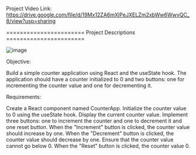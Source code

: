 Project Video Link: https://drive.google.com/file/d/19Mx12ZA6mXlPeJXELZm2xbWw6WwvQC_8/view?usp=sharing

======================= Project Descriptions =======================

![image](https://github.com/jay-228/React-Counter-/assets/122542095/9cd7f57c-ea28-4044-b38c-94cc66b3a2df)


Objective:

Build a simple counter application using React and the useState hook. The application should have a counter initialized to 0 and two buttons: one for incrementing the counter value and one for decrementing it.

Requirements:

Create a React component named CounterApp.
Initialize the counter value to 0 using the useState hook.
Display the current counter value.
Implement three buttons: one to increment the counter and one to decrement it and one reset button.
When the "Increment" button is clicked, the counter value should increase by one.
When the "Decrement" button is clicked, the counter value should decrease by one.
Ensure that the counter value cannot go below 0.
When the "Reset" button is clicked, the counter value 0.
